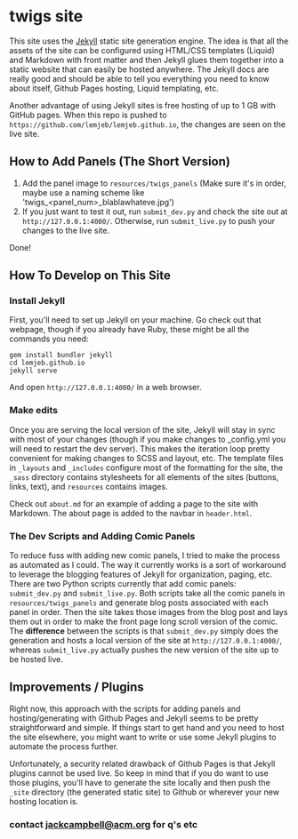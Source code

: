 # twigs site

This site uses the [Jekyll](https://jekyllrb.com/) static site generation engine. The idea is that all the assets of the site can be configured using
HTML/CSS templates (Liquid) and Markdown with front matter and then Jekyll glues them together into a static website that can easily be hosted anywhere. The Jekyll docs are really good and should be able to tell you everything you need to know about itself, Github Pages hosting, Liquid templating, etc.

Another advantage of using Jekyll sites is free hosting of up to 1 GB with GitHub pages. When this repo is pushed to `https://github.com/lemjeb/lemjeb.github.io`,
the changes are seen on the live site. 

## How to Add Panels (The Short Version)

1) Add the panel image to `resources/twigs_panels` (Make sure it's in order, maybe use a naming scheme like 'twigs_<panel_num>_blablawhateve.jpg')
2) If you just want to test it out, run `submit_dev.py` and check the site out at `http://127.0.0.1:4000/`. Otherwise, run `submit_live.py` to push your changes to the live site. 

Done!

## How To Develop on This Site

### Install Jekyll
First, you'll need to set up Jekyll on your machine. Go check out that webpage, though if you already have Ruby, these might be all the commands you need:

```
gem install bundler jekyll
cd lemjeb.github.io
jekyll serve
```

And open `http://127.0.0.1:4000/` in a web browser.

### Make edits

Once you are serving the local version of the site, Jekyll will stay in sync with most of your changes (though if you make changes to _config.yml you will need to restart the dev server). This makes the iteration loop pretty convenient for making changes to SCSS and layout, etc. The template files in `_layouts` and `_includes` configure most of the formatting for the site, the `_sass` directory contains stylesheets for all elements of the sites (buttons, links, text), and 
`resources` contains images.

Check out `about.md` for an example of adding a page to the site with Markdown. The about page is added to the navbar in `header.html`.

### The Dev Scripts and Adding Comic Panels 

To reduce fuss with adding new comic panels, I tried to make the process as automated as I could. The way it currently works is a sort of workaround to leverage the blogging features of Jekyll for organization, paging, etc. There are two Python scripts currently that add comic panels: `submit_dev.py` and `submit_live.py`. Both scripts take all the comic panels in `resources/twigs_panels` and generate blog posts associated with each panel in order. Then the site takes those images from the blog post and lays them out in order to make the front page long scroll version of the comic. The **difference** between the scripts is that `submit_dev.py` simply does the generation and hosts a local version of the site at `http://127.0.0.1:4000/`, whereas `submit_live.py` actually pushes the new version of the site up to be hosted live.

## Improvements / Plugins

Right now, this approach with the scripts for adding panels and hosting/generating with Github Pages and Jekyll seems to be pretty straightforward and simple.
If things start to get hand and you need to host the site elsewhere, you might want to write or use some Jekyll plugins to automate the process further.

Unfortunately, a security related drawback of Github Pages is that Jekyll plugins cannot be used live. So keep in mind that if you do want to use those plugins, 
you'll have to generate the site locally and then push the `_site` directory (the generated static site) to Github or wherever your new hosting location is. 

### contact jackcampbell@acm.org for q's etc